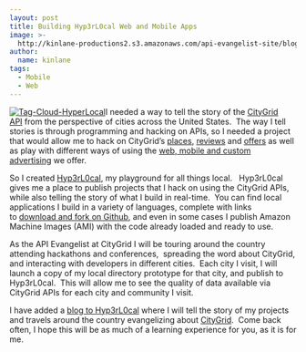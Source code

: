 ```yaml
---
layout: post
title: Building Hyp3rL0cal Web and Mobile Apps
image: >-
  http://kinlane-productions2.s3.amazonaws.com/api-evangelist-site/blog/Tag-Cloud-HyperLocal.png
author:
  name: kinlane
tags:
  - Mobile
  - Web
---
```

[![](http://www.citygridmedia.com/developer/wp-content/uploads/2012/01/Tag-Cloud-HyperLocal-300x143.png "Tag-Cloud-HyperLocal")](http://hyp3rl0cal.com/)I needed a way to tell the story of the [CityGrid API](http://developer.citygridmedia.com/ "CityGrid API") from the perspective of cities across the United States.  The way I tell stories is through programming and hacking on APIs, so I needed a project that would allow me to hack on CityGrid’s [places](http://docs.citygridmedia.com/display/citygridv2/Places+API "places"), [reviews](http://docs.citygridmedia.com/display/citygridv2/Reviews+API "reviews") and [offers](http://docs.citygridmedia.com/display/citygridv2/Offers+API "offers") as well as play with different ways of using the [web, mobile and custom advertising](http://docs.citygridmedia.com/display/citygridv2/Ads+by+CityGrid "web, mobile and custom advertising") we offer.

So I created [Hyp3rL0cal](http://hyp3rl0cal.com/ "Hyp3rL0cal"), my playground for all things local.   Hyp3rL0cal gives me a place to publish projects that I hack on using the CityGrid APIs, while also telling the story of what I build in real-time.  You can find local applications I build in a variety of languages, complete with links to [download and fork on Github](https://github.com/kinlane "download and fork on Github"), and even in some cases I publish Amazon Machine Images (AMI) with the code already loaded and ready to use.

As the API Evangelist at CityGrid I will be touring around the country attending hackathons and conferences,  spreading the word about CityGrid, and interacting with developers in different cities.  Each city I visit, I will launch a copy of my local directory prototype for that city, and publish to Hyp3rL0cal.  This will allow me to see the quality of data available via CityGrid APIs for each city and community I visit.

I have added a [blog to Hyp3rL0cal](http://hyp3rl0cal.com/blog/ "blog to Hyp3rL0cal") where I will tell the story of my projects and travels around the country evangelizing about [CityGrid](http://www.citygrid.com/ "CityGrid").  Come back often, I hope this will be as much of a learning experience for you, as it is for me.